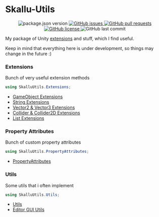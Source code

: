 # Skallu-Utils

<p align="center">
	<img alt="package.json version" src ="https://img.shields.io/github/package-json/v/Skallu0711/Skallu-Utils" />
	<a href="https://github.com/Skallu0711/Skallu-Utils/issues">
		<img alt="GitHub issues" src ="https://img.shields.io/github/issues/Skallu0711/Skallu-Utils" />
	</a>
	<a href="https://github.com/Skallu0711/Skallu-Utils/pulls">
		<img alt="GitHub pull requests" src ="https://img.shields.io/github/issues-pr/Skallu0711/Skallu-Utils" />
	</a>
	<a href="https://github.com/Skallu0711/Skallu-Utils/blob/master/LICENSE">
		<img alt="GitHub license" src ="https://img.shields.io/github/license/Skallu0711/Skallu-Utils" />
	</a>
	<img alt="GitHub last commit" src ="https://img.shields.io/github/last-commit/Skallu0711/Skallu-Utils" />
</p>

My package of Unity [extensions](http://en.wikipedia.org/wiki/Extension_method) and stuff, which I find useful.

Keep in mind that everything here is under development, so things may change in the future :)

### Extensions
Bunch of very useful extension methods
```csharp
using SkalluUtils.Extensions;
```
* [GameObject Extensions](Runtime/Extensions/GameObjectExtensions.cs) 
* [String Extensions](Runtime/Extensions/StringExtensions.cs)
* [Vector2 & Vector3 Extensions](Runtime/Extensions/VectorExtensions.cs)
* [Collider & Collider2D Extensions](Runtime/Extensions/ColliderExtensions.cs)
* [List Extensions](Runtime/Extensions/ListExtensions.cs)

### Property Attributes
Bunch of custom property attributes
```csharp
using SkalluUtils.PropertyAttributes;
```
* [PropertyAttributes](Runtime/PropertyAttributes)

### Utils
Some utils that i often implement
```csharp
using SkalluUtils.Utils;
```
* [Utils](Runtime/Utils)
* [Editor GUI Utils](Editor/Utils/EditorGUIUtils.cs)
